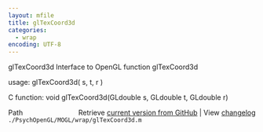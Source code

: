 ```yaml
---
layout: mfile
title: glTexCoord3d
categories:
  - wrap
encoding: UTF-8
---
```


glTexCoord3d  Interface to OpenGL function glTexCoord3d

usage:  glTexCoord3d\( s, t, r \)

C function:  void glTexCoord3d\(GLdouble s, GLdouble t, GLdouble r\)


<div class="code_header" style="text-align:right;">
  <span style="float:left;">Path&nbsp;&nbsp;</span> <span class="counter">Retrieve <a href=
  "https://raw.github.com/Psychtoolbox-3/Psychtoolbox-3/beta/./PsychOpenGL/MOGL/wrap/glTexCoord3d.m">current version from GitHub</a> | View <a href=
  "https://github.com/Psychtoolbox-3/Psychtoolbox-3/commits/beta/./PsychOpenGL/MOGL/wrap/glTexCoord3d.m">changelog</a></span>
</div>
<div class="code">
  <code>./PsychOpenGL/MOGL/wrap/glTexCoord3d.m</code>
</div>
